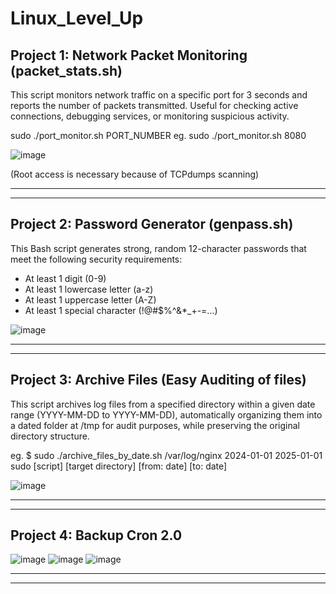 # Linux_Level_Up

Project 1: Network Packet Monitoring (packet_stats.sh)
-------------------------------------------------------------------
This script monitors network traffic on a specific port for 3 seconds and reports the number of packets transmitted. Useful for checking active connections, debugging services, or monitoring suspicious activity.

sudo ./port_monitor.sh PORT_NUMBER eg.  sudo ./port_monitor.sh 8080

![image](https://github.com/user-attachments/assets/296622cb-1486-4e7c-a01c-0ffb939e882a)


(Root access is necessary because of TCPdumps scanning)

-----------------------------------------------------------------------------
-----------------------------------------------------------------------------

Project 2: Password Generator (genpass.sh) 
-----------------------------------------------------------------------
This Bash script generates strong, random 12-character passwords that meet the following security requirements:
  * At least 1 digit (0-9)
  * At least 1 lowercase letter (a-z)
  * At least 1 uppercase letter (A-Z)
  * At least 1 special character (!@#$%^&*_+-=...)

![image](https://github.com/user-attachments/assets/1ffd1fd2-631d-41d2-89e8-b4cc355f561d)

-----------------------------------------------------------------------------------------------------------
-----------------------------------------------------------------------------------------------------------

Project 3: Archive Files (Easy Auditing of files)
-----------------------------------------------------------------------
This script archives log files from a specified directory within a given date range (YYYY-MM-DD to YYYY-MM-DD), automatically organizing them into a dated folder at /tmp for audit purposes, while preserving the original directory structure.

eg. $ sudo ./archive_files_by_date.sh /var/log/nginx 2024-01-01 2025-01-01 </br>
       sudo [script] [target directory] [from: date] [to: date]

![image](https://github.com/user-attachments/assets/08aad6b5-b71e-497f-9c2e-6275c1aa0608)


-----------------------------------------------------------------------------------------------------------
-----------------------------------------------------------------------------------------------------------

Project 4: Backup Cron 2.0
-----------------------------------------------------------------------


![image](https://github.com/user-attachments/assets/43b2070e-bf0e-4e3e-ac0d-0fcc9094744b)
![image](https://github.com/user-attachments/assets/fbc26926-99f1-4918-acc4-0e0295491bb3)
![image](https://github.com/user-attachments/assets/ed724ef4-b862-4844-ba9c-38f838c8ad17)



-----------------------------------------------------------------------------------------------------------
-----------------------------------------------------------------------------------------------------------

